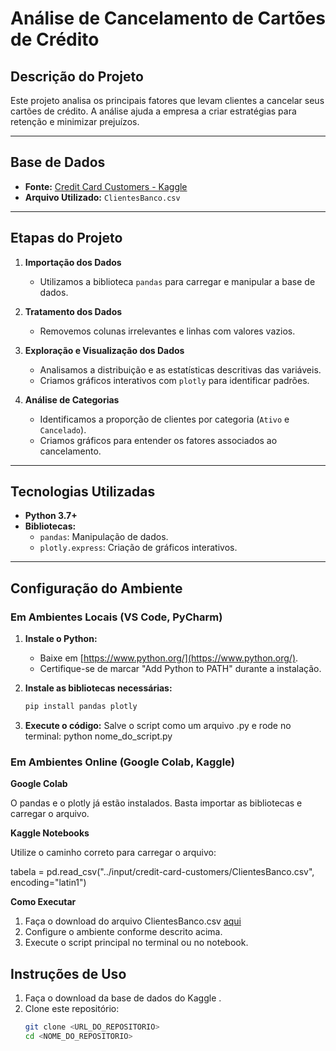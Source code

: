 # Análise de Cancelamento de Cartões de Crédito

## Descrição do Projeto

Este projeto analisa os principais fatores que levam clientes a cancelar seus cartões de crédito. A análise ajuda a empresa a criar estratégias para retenção e minimizar prejuízos.

---

## Base de Dados

- **Fonte:** [Credit Card Customers - Kaggle](https://www.kaggle.com/sakshigoyal7/credit-card-customers)  
- **Arquivo Utilizado:** `ClientesBanco.csv`

---

## Etapas do Projeto

1. **Importação dos Dados**  
   - Utilizamos a biblioteca `pandas` para carregar e manipular a base de dados.  
   
2. **Tratamento dos Dados**  
   - Removemos colunas irrelevantes e linhas com valores vazios.  

3. **Exploração e Visualização dos Dados**  
   - Analisamos a distribuição e as estatísticas descritivas das variáveis.  
   - Criamos gráficos interativos com `plotly` para identificar padrões.

4. **Análise de Categorias**  
   - Identificamos a proporção de clientes por categoria (`Ativo` e `Cancelado`).  
   - Criamos gráficos para entender os fatores associados ao cancelamento.

---

## Tecnologias Utilizadas

- **Python 3.7+**
- **Bibliotecas:**
  - `pandas`: Manipulação de dados.
  - `plotly.express`: Criação de gráficos interativos.

---

## Configuração do Ambiente

### Em Ambientes Locais (VS Code, PyCharm)

1. **Instale o Python:**  
   - Baixe em [https://www.python.org/](https://www.python.org/).  
   - Certifique-se de marcar "Add Python to PATH" durante a instalação.  

2. **Instale as bibliotecas necessárias:**  
   ```bash
   pip install pandas plotly

3. **Execute o código:**
Salve o script como um arquivo .py e rode no terminal:
python nome_do_script.py

### Em Ambientes Online (Google Colab, Kaggle)

**Google Colab**

O pandas e o plotly já estão instalados. Basta importar as bibliotecas e carregar o arquivo.

**Kaggle Notebooks**

Utilize o caminho correto para carregar o arquivo:

tabela = pd.read_csv("../input/credit-card-customers/ClientesBanco.csv", encoding="latin1")

**Como Executar**
1. Faça o download do arquivo ClientesBanco.csv [aqui](https://www.kaggle.com/sakshigoyal7/credit-card-customers)
2. Configure o ambiente conforme descrito acima.
3. Execute o script principal no terminal ou no notebook.

## Instruções de Uso

1. Faça o download da base de dados do Kaggle .  
2. Clone este repositório:  
   ```bash
   git clone <URL_DO_REPOSITORIO>
   cd <NOME_DO_REPOSITORIO>

